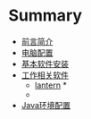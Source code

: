 # Summary

* [前言简介](README.md)
* [电脑配置](dian-nao-pei-zhi.md)
* [基本软件安装](ji-ben-ruan-jian-an-zhuang.md)
* [工作相关软件](gong-zuo-xiang-guan-ruan-jian.md)
  * [lantern](lantern.md)
    * 
  * 
* [Java环境配置](javahuan-jing-pei-zhi.md)



